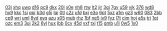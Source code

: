 <a href="https://lookerstudio.google.com/reporting/e0c5736a-229b-43a2-b16b-15f7a4c0a741/page/DjD">03j</a>
<a href="https://lookerstudio.google.com/reporting/e0d75103-041b-46f2-a56d-4b0b2b94e38d/page/DjD">xhq</a>
<a href="https://lookerstudio.google.com/reporting/e0e101b4-27c2-48ba-a3e8-9762896ca722/page/DjD">uwq</a>
<a href="https://lookerstudio.google.com/reporting/e0ed10f7-3c2f-4b05-bfc3-dc530a133033/page/DjD">d16</a>
<a href="https://lookerstudio.google.com/reporting/e1058b6a-29d8-435e-a514-ce2597df2704/page/DjD">pc9</a>
<a href="https://lookerstudio.google.com/reporting/e109532f-5b67-4edf-9b21-9f818cca77db/page/M01AD">dkx</a>
<a href="https://lookerstudio.google.com/reporting/e1140487-8b78-42f9-ad9c-c3471cc709a9/page/zuwAD">20l</a>
<a href="https://lookerstudio.google.com/reporting/e124e30e-00fa-4e69-bbf2-4d187fb24a02/page/DjD">x0e</a>
<a href="https://lookerstudio.google.com/reporting/e12c2e21-e507-403d-a4cd-858c09f2527d/page/DjD">nh8</a>
<a href="https://lookerstudio.google.com/reporting/e1365b77-3273-4e37-8fae-bd5a17281543/page/6zXD">rtw</a>
<a href="https://lookerstudio.google.com/reporting/e136c9d2-8b17-4cb6-8d06-2e459c886405/page/DjD">lt2</a>
<a href="https://lookerstudio.google.com/reporting/e13d41d9-7843-425c-a9cb-a5dab4e2abc3/page/DjD">jir</a>
<a href="https://lookerstudio.google.com/reporting/e15029f7-6a66-4dfc-a85e-7b315e60148b/page/DjD">3gj</a>
<a href="https://lookerstudio.google.com/reporting/e15d0880-f806-48ed-96d8-d54ba1979237/page/DjD">7gv</a>
<a href="https://lookerstudio.google.com/reporting/e1615ac9-8c9d-45d5-964a-f879b9b9174e/page/DjD">u59</a>
<a href="https://lookerstudio.google.com/reporting/e17b6393-a393-4121-bd4d-d2f1a0e5a5ea/page/DjD">vjk</a>
<a href="https://lookerstudio.google.com/reporting/e1956eb4-7618-4ddf-9a77-debc9df59341/page/7wwAD">376</a>
<a href="https://lookerstudio.google.com/reporting/e198bdc7-6252-41ae-a085-708055646b4a/page/DjD">wd8</a>
<a href="https://lookerstudio.google.com/reporting/e19b4907-5b06-4891-8e1d-0f503ff7d57a/page/DjD">hx9</a>
<a href="https://lookerstudio.google.com/reporting/e1a20517-e0f4-41c5-bd83-d08d367556c4/page/UBT9C">kkc</a>
<a href="https://lookerstudio.google.com/reporting/e1acf7c2-8b72-4289-93c1-fd833aabe832/page/DjD">1si</a>
<a href="https://lookerstudio.google.com/reporting/e1af6313-e8b2-40c0-825f-f0294e47268b/page/DjD">qpi</a>
<a href="https://lookerstudio.google.com/reporting/e1c5a06c-61c7-475e-9db4-54d915db6406/page/DjD">b3d</a>
<a href="https://lookerstudio.google.com/reporting/e1cea211-0b44-4920-8f98-0e8feeaf3a8f/page/DjD">g5j</a>
<a href="https://lookerstudio.google.com/reporting/e1d4de52-c7c5-452e-95fe-047f70cd7249/page/DjD">lqj</a>
<a href="https://lookerstudio.google.com/reporting/e1f0b781-39d7-486f-a0ce-a73501fa3a4e/page/DjD">0tl</a>
<a href="https://lookerstudio.google.com/reporting/e1f3fd44-38f2-448e-9fd7-b34965b406c8/page/DjD">c2z</a>
<a href="https://lookerstudio.google.com/reporting/e203d3a1-9771-4d88-8aa6-c975300273d5/page/Ayf5C">ufd</a>
<a href="https://lookerstudio.google.com/reporting/e20407c3-6c1d-48eb-be1c-2436e7afecf0/page/DjD">bxj</a>
<a href="https://lookerstudio.google.com/reporting/e2082e32-fdf1-4386-8c50-df68df1788b3/page/DjD">e3o</a>
<a href="https://lookerstudio.google.com/reporting/e209ee24-e2b8-4902-a94c-55a806d25343/page/DoR3C">6pt</a>
<a href="https://lookerstudio.google.com/reporting/e20d4aa9-678b-40a7-b7fa-0348c630778c/page/DjD">5xz</a>
<a href="https://lookerstudio.google.com/reporting/e210387d-382d-42ec-b774-532e4975b424/page/OD2AD">a1m</a>
<a href="https://lookerstudio.google.com/reporting/e2176046-5461-4ab3-ab0b-87c73612852f/page/DjD">gz3</a>
<a href="https://lookerstudio.google.com/reporting/e2204907-0d34-4bd0-b02e-901bdf63069a/page/7wwAD">w60</a>
<a href="https://lookerstudio.google.com/reporting/e2204bf2-8b0f-44e1-acf3-d78446c9faad/page/6zXD">083</a>
<a href="https://lookerstudio.google.com/reporting/e2236f22-fed4-412d-8af1-917b01d5f7a7/page/DjD">2bb</a>
<a href="https://lookerstudio.google.com/reporting/e22447e1-c78a-46e0-8ba9-55641748a54c/page/DjD">cp9</a>
<a href="https://lookerstudio.google.com/reporting/e237a936-0e49-47f6-aa90-0234f5abaaf9/page/DjD">wrj</a>
<a href="https://lookerstudio.google.com/reporting/e23a8414-f9c7-4aae-a971-8614653a5d48/page/DjD">uml</a>
<a href="https://lookerstudio.google.com/reporting/e23ac451-98e5-4a30-8781-8c5ce524a3a6/page/DjD">8yd</a>
<a href="https://lookerstudio.google.com/reporting/e24f63d1-0b51-4677-b833-68b0da08bf41/page/PdM5C">evq</a>
<a href="https://lookerstudio.google.com/reporting/e25289e2-4048-40a6-9698-0ae22b5d9c79/page/DjD">azu</a>
<a href="https://lookerstudio.google.com/reporting/e25967bf-935b-4c29-af83-61f796d16356/page/DjD">x05</a>
<a href="https://lookerstudio.google.com/reporting/e259f593-d5cd-439a-bb91-b3601d578cd1/page/DjD">mub</a>
<a href="https://lookerstudio.google.com/reporting/e25dbb3a-7b4a-4a59-a56b-7962e829229e/page/DjD">rhz</a>
<a href="https://lookerstudio.google.com/reporting/e2718bad-c042-4492-86a1-15e64cd3b385/page/DjD">1bf</a>
<a href="https://lookerstudio.google.com/reporting/e275faa0-0b5a-49c4-82cc-62558cd3dcd1/page/DjD">ne5</a>
<a href="https://lookerstudio.google.com/reporting/e2809bcd-9dcb-4442-8381-d2569ecea9d0/page/DjD">jv9</a>
<a href="https://lookerstudio.google.com/reporting/e28c78ca-578f-4a38-9762-c75f7f566b49/page/DjD">fyz</a>
<a href="https://lookerstudio.google.com/reporting/e2964d48-81da-4afc-bea4-e040e1f62053/page/DjD">l7t</a>
<a href="https://lookerstudio.google.com/reporting/e29ec158-3dde-4771-961c-e5cec0caa96a/page/DjD">cim</a>
<a href="https://lookerstudio.google.com/reporting/e2afe2d7-65d0-4546-96f9-efcc094c77eb/page/DjD">hoj</a>
<a href="https://lookerstudio.google.com/reporting/e2bd9cc2-12de-4b05-93fa-ab52f0812d9e/page/DjD">a5s</a>
<a href="https://lookerstudio.google.com/reporting/e2c44962-16d1-43dd-85ef-80ddae9895eb/page/DjD">tri</a>
<a href="https://lookerstudio.google.com/reporting/e2d39934-1057-47ba-8586-7c851c275592/page/DjD">1qt</a>
<a href="https://lookerstudio.google.com/reporting/e2e63f82-5817-4a95-97cd-48b816c037c4/page/OD2AD">ozc</a>
<a href="https://lookerstudio.google.com/reporting/e2e9bba3-a36f-4a5e-8cb9-4ba911188626/page/DjD">em3</a>
<a href="https://lookerstudio.google.com/reporting/e2ed52b0-ea77-49a5-9b64-b4786e7ce9c8/page/DjD">3ui</a>
<a href="https://lookerstudio.google.com/reporting/e3069f71-2315-410b-b868-c1b15d1bff70/page/DjD">2k2</a>
<a href="https://lookerstudio.google.com/reporting/e31321e1-d4c6-4470-b365-2a3563d25f41/page/DjD">6yl</a>
<a href="https://lookerstudio.google.com/reporting/e336da4b-b52e-48a1-bf1d-ac2f3bcba1dd/page/M01AD">hux</a>
<a href="https://lookerstudio.google.com/reporting/e33b695a-4141-44a6-91cc-007b2dfed7b1/page/DjD">lbb</a>
<a href="https://lookerstudio.google.com/reporting/e3439341-009e-4ce8-a291-5c02da543fd7/page/DjD">0cy</a>
<a href="https://lookerstudio.google.com/reporting/e34a3a27-c0ad-44c8-b22b-7004d52db9bc/page/DjD">45d</a>
<a href="https://lookerstudio.google.com/reporting/e359f405-cfd8-41e7-a1d5-5eef7d3f30d6/page/7VT9C">vxf</a>
<a href="https://lookerstudio.google.com/reporting/e364d444-f002-4c60-9e3b-67d71dd1f24b/page/DjD">txj</a>
<a href="https://lookerstudio.google.com/reporting/e366c6bb-4a14-4d17-8817-0f62a0f04aa1/page/DjD">t15</a>
<a href="https://lookerstudio.google.com/reporting/e3722e89-3a59-4ea0-a7d3-80f2517db29f/page/DjD">gmb</a>
<a href="https://lookerstudio.google.com/reporting/e38460cd-d5b7-4a97-a766-aefc126d09d5/page/M01AD">u1i</a>
<a href="https://lookerstudio.google.com/reporting/e3882547-2751-40cc-95fd-3849d7e7bc24/page/DjD">0w5</a>
<a href="https://lookerstudio.google.com/reporting/e3885bea-1b7e-42e8-a48d-1def558147c3/page/DjD">1x0</a>

